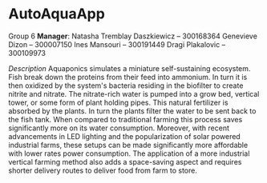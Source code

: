 # AutoAquaApp

Group 6
<b>Manager</b>: Natasha Tremblay Daszkiewicz – 300168364
Genevieve Dizon – 300007150
Ines Mansouri – 300191449
Dragi Plakalovic – 300109973


<i>Description</i>
Aquaponics simulates a miniature self-sustaining ecosystem. Fish break down the proteins from their feed into ammonium. 
In turn it is then oxidized by the system's bacteria residing in the biofilter to create nitrite and nitrate. The nitrate-rich 
water is pumped into a grow bed, vertical tower, or some form of plant holding pipes. This natural fertilizer is absorbed by the 
plants. In turn the plants filter the water to be sent back to the fish tank. When compared to traditional farming this process 
saves significantly more on its water consumption. Moreover, with recent advancements in LED lighting and the popularization of 
solar powered industrial farms, these setups can be made significantly more affordable with lower rates power consumption. The 
application of a more industrial vertical farming method also adds a space-saving aspect and requires shorter delivery routes to 
deliver food from farm to store.
